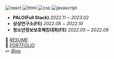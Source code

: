 ![react](https://img.shields.io/badge/-React-61DAFB?logo=react&logoColor=white)
![html](https://img.shields.io/badge/-html-E34F26?logo=html5&logoColor=white)
![css](https://img.shields.io/badge/css-1572B6?style=flat-square&logo=css3&logoColor=white")
![javascript](https://img.shields.io/badge/javascript-F7DF1E?style=flat-square&logo=javascript&logoColor=black)
* **PALO(Full Stack)** <I>2022.11 ~ 2023.02</I>
* **상상연구소(FE)** <I>2022.08 ~ 2022.10</I>
* **청소년정보보호해킹대회(FE)** <I>2022.05 ~ 2022.08</I>

📝 <I>[RESUME](https://hnsoo.notion.site/2ae26421a49d406786dd86000e1828fb)</I>    
📁 <I>[PORTFOLIO](https://hnsoo.notion.site/c9ff0f5fa9a84281bdf25e9868f0fe4f?v=a17e817f305f475c9c31e5769df34918)</I>      
✏️ <I>[Blog]()</I>   
